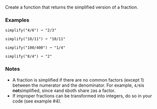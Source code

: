 Create a function that returns the simplified version of a fraction.


### Examples ###
    simplify("4/6") ➞ "2/3"

    simplify("10/11") ➞ "10/11"

    simplify("100/400") ➞ "1/4"

    simplify("8/4") ➞ "2"


### Notes ###
*   A fraction is simplified if there are no common factors (except 1) between the numerator and the denominator. For example, `4/6`is **not**simplified, since `4`and `6`both share `2`as a factor.
*   If improper fractions can be transformed into integers, do so in your code (see example #4).